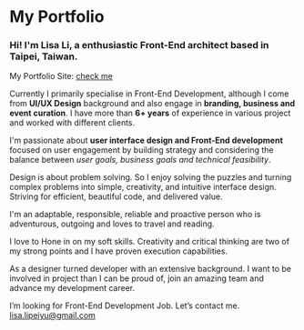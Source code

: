 # My Portfolio

### Hi! I'm Lisa Li, a enthusiastic Front-End architect based in Taipei, Taiwan. 

My Portfolio Site: [check me](https://)

Currently I primarily specialise in Front-End Development, although I come from **UI/UX Design** background and also engage in **branding, business and event curation**. I have more than **6+ years** of experience in various project and worked with different clients.

I'm passionate about **user interface design and Front-End development** 
 focused on user engagement by building strategy and considering the balance between *user goals, business goals and technical feasibility*.

Design is about problem solving.  So I enjoy solving the puzzles and turning complex problems into simple,  creativity, and intuitive interface design. Striving for efficient, beautiful code, and delivered value.

I'm an adaptable, responsible, reliable and proactive person who is adventurous, outgoing and loves to travel and reading. 

I love to Hone in on my soft skills. Creativity and critical thinking are two of my strong points and I have proven execution capabilities. 

As a designer turned developer with an extensive background. I want to be involved in project than I can be proud of, join an amazing team and advance my development career. 

I’m looking for Front-End Development Job. Let’s contact me. [lisa.lipeiyu@gmail.com](mailto:lisa.lipeiyu@gmail.com)